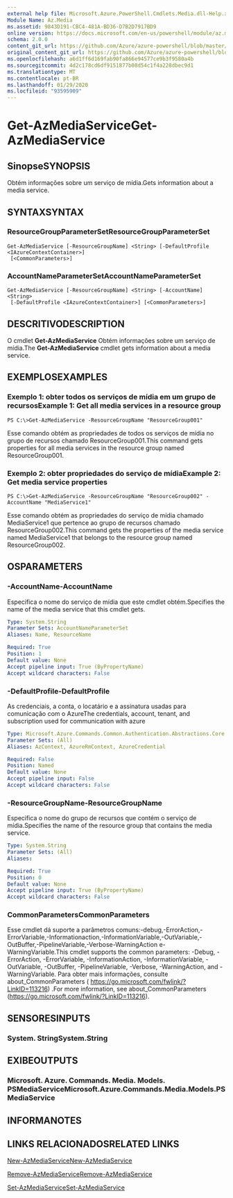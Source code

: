 ```yaml
---
external help file: Microsoft.Azure.PowerShell.Cmdlets.Media.dll-Help.xml
Module Name: Az.Media
ms.assetid: 9843D191-CBC4-481A-BD36-D7B2D7917BD9
online version: https://docs.microsoft.com/en-us/powershell/module/az.media/get-azmediaservice
schema: 2.0.0
content_git_url: https://github.com/Azure/azure-powershell/blob/master/src/Media/Media/help/Get-AzMediaService.md
original_content_git_url: https://github.com/Azure/azure-powershell/blob/master/src/Media/Media/help/Get-AzMediaService.md
ms.openlocfilehash: a6d1ff6d169fab90fa866e94577ce9b3f9580a4b
ms.sourcegitcommit: 4d2c178cd6df9151877b08d54c1f4a228dbec9d1
ms.translationtype: MT
ms.contentlocale: pt-BR
ms.lasthandoff: 01/29/2020
ms.locfileid: "93595909"
---
```

# <span data-ttu-id="66e9e-101">Get-AzMediaService</span><span class="sxs-lookup"><span data-stu-id="66e9e-101">Get-AzMediaService</span></span>

## <span data-ttu-id="66e9e-102">Sinopse</span><span class="sxs-lookup"><span data-stu-id="66e9e-102">SYNOPSIS</span></span>
<span data-ttu-id="66e9e-103">Obtém informações sobre um serviço de mídia.</span><span class="sxs-lookup"><span data-stu-id="66e9e-103">Gets information about a media service.</span></span>

## <span data-ttu-id="66e9e-104">SYNTAX</span><span class="sxs-lookup"><span data-stu-id="66e9e-104">SYNTAX</span></span>

### <span data-ttu-id="66e9e-105">ResourceGroupParameterSet</span><span class="sxs-lookup"><span data-stu-id="66e9e-105">ResourceGroupParameterSet</span></span>
```
Get-AzMediaService [-ResourceGroupName] <String> [-DefaultProfile <IAzureContextContainer>]
 [<CommonParameters>]
```

### <span data-ttu-id="66e9e-106">AccountNameParameterSet</span><span class="sxs-lookup"><span data-stu-id="66e9e-106">AccountNameParameterSet</span></span>
```
Get-AzMediaService [-ResourceGroupName] <String> [-AccountName] <String>
 [-DefaultProfile <IAzureContextContainer>] [<CommonParameters>]
```

## <span data-ttu-id="66e9e-107">DESCRITIVO</span><span class="sxs-lookup"><span data-stu-id="66e9e-107">DESCRIPTION</span></span>
<span data-ttu-id="66e9e-108">O cmdlet **Get-AzMediaService** Obtém informações sobre um serviço de mídia.</span><span class="sxs-lookup"><span data-stu-id="66e9e-108">The **Get-AzMediaService** cmdlet gets information about a media service.</span></span>

## <span data-ttu-id="66e9e-109">EXEMPLOS</span><span class="sxs-lookup"><span data-stu-id="66e9e-109">EXAMPLES</span></span>

### <span data-ttu-id="66e9e-110">Exemplo 1: obter todos os serviços de mídia em um grupo de recursos</span><span class="sxs-lookup"><span data-stu-id="66e9e-110">Example 1: Get all media services in a resource group</span></span>
```
PS C:\>Get-AzMediaService -ResourceGroupName "ResourceGroup001"
```

<span data-ttu-id="66e9e-111">Esse comando obtém as propriedades de todos os serviços de mídia no grupo de recursos chamado ResourceGroup001.</span><span class="sxs-lookup"><span data-stu-id="66e9e-111">This command gets properties for all media services in the resource group named ResourceGroup001.</span></span>

### <span data-ttu-id="66e9e-112">Exemplo 2: obter propriedades do serviço de mídia</span><span class="sxs-lookup"><span data-stu-id="66e9e-112">Example 2: Get media service properties</span></span>
```
PS C:\>Get-AzMediaService -ResourceGroupName "ResourceGroup002" -AccountName "MediaService1"
```

<span data-ttu-id="66e9e-113">Esse comando obtém as propriedades do serviço de mídia chamado MediaService1 que pertence ao grupo de recursos chamado ResourceGroup002.</span><span class="sxs-lookup"><span data-stu-id="66e9e-113">This command gets the properties of the media service named MediaService1 that belongs to the resource group named ResourceGroup002.</span></span>

## <span data-ttu-id="66e9e-114">OS</span><span class="sxs-lookup"><span data-stu-id="66e9e-114">PARAMETERS</span></span>

### <span data-ttu-id="66e9e-115">-AccountName</span><span class="sxs-lookup"><span data-stu-id="66e9e-115">-AccountName</span></span>
<span data-ttu-id="66e9e-116">Especifica o nome do serviço de mídia que este cmdlet obtém.</span><span class="sxs-lookup"><span data-stu-id="66e9e-116">Specifies the name of the media service that this cmdlet gets.</span></span>

```yaml
Type: System.String
Parameter Sets: AccountNameParameterSet
Aliases: Name, ResourceName

Required: True
Position: 1
Default value: None
Accept pipeline input: True (ByPropertyName)
Accept wildcard characters: False
```

### <span data-ttu-id="66e9e-117">-DefaultProfile</span><span class="sxs-lookup"><span data-stu-id="66e9e-117">-DefaultProfile</span></span>
<span data-ttu-id="66e9e-118">As credenciais, a conta, o locatário e a assinatura usadas para comunicação com o Azure</span><span class="sxs-lookup"><span data-stu-id="66e9e-118">The credentials, account, tenant, and subscription used for communication with azure</span></span>

```yaml
Type: Microsoft.Azure.Commands.Common.Authentication.Abstractions.Core.IAzureContextContainer
Parameter Sets: (All)
Aliases: AzContext, AzureRmContext, AzureCredential

Required: False
Position: Named
Default value: None
Accept pipeline input: False
Accept wildcard characters: False
```

### <span data-ttu-id="66e9e-119">-ResourceGroupName</span><span class="sxs-lookup"><span data-stu-id="66e9e-119">-ResourceGroupName</span></span>
<span data-ttu-id="66e9e-120">Especifica o nome do grupo de recursos que contém o serviço de mídia.</span><span class="sxs-lookup"><span data-stu-id="66e9e-120">Specifies the name of the resource group that contains the media service.</span></span>

```yaml
Type: System.String
Parameter Sets: (All)
Aliases:

Required: True
Position: 0
Default value: None
Accept pipeline input: True (ByPropertyName)
Accept wildcard characters: False
```

### <span data-ttu-id="66e9e-121">CommonParameters</span><span class="sxs-lookup"><span data-stu-id="66e9e-121">CommonParameters</span></span>
<span data-ttu-id="66e9e-122">Esse cmdlet dá suporte a parâmetros comuns:-debug,-ErrorAction,-ErrorVariable,-Informationaction,-InformationVariable,-OutVariable,-OutBuffer,-PipelineVariable,-Verbose-WarningAction e-WarningVariable.</span><span class="sxs-lookup"><span data-stu-id="66e9e-122">This cmdlet supports the common parameters: -Debug, -ErrorAction, -ErrorVariable, -InformationAction, -InformationVariable, -OutVariable, -OutBuffer, -PipelineVariable, -Verbose, -WarningAction, and -WarningVariable.</span></span> <span data-ttu-id="66e9e-123">Para obter mais informações, consulte about_CommonParameters ( https://go.microsoft.com/fwlink/?LinkID=113216) .</span><span class="sxs-lookup"><span data-stu-id="66e9e-123">For more information, see about_CommonParameters (https://go.microsoft.com/fwlink/?LinkID=113216).</span></span>

## <span data-ttu-id="66e9e-124">SENSORES</span><span class="sxs-lookup"><span data-stu-id="66e9e-124">INPUTS</span></span>

### <span data-ttu-id="66e9e-125">System. String</span><span class="sxs-lookup"><span data-stu-id="66e9e-125">System.String</span></span>

## <span data-ttu-id="66e9e-126">EXIBE</span><span class="sxs-lookup"><span data-stu-id="66e9e-126">OUTPUTS</span></span>

### <span data-ttu-id="66e9e-127">Microsoft. Azure. Commands. Media. Models. PSMediaService</span><span class="sxs-lookup"><span data-stu-id="66e9e-127">Microsoft.Azure.Commands.Media.Models.PSMediaService</span></span>

## <span data-ttu-id="66e9e-128">INFORMA</span><span class="sxs-lookup"><span data-stu-id="66e9e-128">NOTES</span></span>

## <span data-ttu-id="66e9e-129">LINKS RELACIONADOS</span><span class="sxs-lookup"><span data-stu-id="66e9e-129">RELATED LINKS</span></span>

[<span data-ttu-id="66e9e-130">New-AzMediaService</span><span class="sxs-lookup"><span data-stu-id="66e9e-130">New-AzMediaService</span></span>](./New-AzMediaService.md)

[<span data-ttu-id="66e9e-131">Remove-AzMediaService</span><span class="sxs-lookup"><span data-stu-id="66e9e-131">Remove-AzMediaService</span></span>](./Remove-AzMediaService.md)

[<span data-ttu-id="66e9e-132">Set-AzMediaService</span><span class="sxs-lookup"><span data-stu-id="66e9e-132">Set-AzMediaService</span></span>](./Set-AzMediaService.md)


